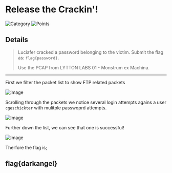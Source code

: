 # Release the Crackin'!
![Category](http://img.shields.io/badge/Category-Traffic_Analysis-orange?style=for-the-badge) ![Points](http://img.shields.io/badge/Points-50-brightgreen?style=for-the-badge)

## Details

>Luciafer cracked a password belonging to the victim. Submit the flag as: `flag{password}`.
>
> Use the PCAP from LYTTON LABS 01 - Monstrum ex Machina.
---

First we filter the packet list to show FTP related packets

![image](https://user-images.githubusercontent.com/73170900/137879522-9f15bf26-e252-4dc9-a47e-275631942413.png)


Scrolling through the packets we notice several login attempts agains a user `cgeschickter` with mulitple passwoprd attempts.


![image](https://user-images.githubusercontent.com/73170900/137879290-14c60792-37a0-4748-b9f5-a28ad83042da.png)

Further down the list, we can see that one is successful!

![image](https://user-images.githubusercontent.com/73170900/137879438-f6f70dd4-4ee5-4790-af13-58a0541ec680.png)

Therfore the flag is;

## flag{darkangel}

